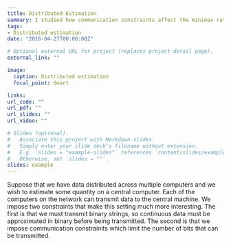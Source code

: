 ```yaml
---
title: Distributed Estimation
summary: I studied how communication constraints affect the minimax rates in distributed estimation
tags:
- Distributed estimation
date: "2016-04-27T00:00:00Z"

# Optional external URL for project (replaces project detail page).
external_link: ""

image:
  caption: Distributed estimation
  focal_point: Smart

links:
url_code: ""
url_pdf: ""
url_slides: ""
url_video: ""

# Slides (optional).
#   Associate this project with Markdown slides.
#   Simply enter your slide deck's filename without extension.
#   E.g. `slides = "example-slides"` references `content/slides/example-slides.md`.
#   Otherwise, set `slides = ""`.
slides: example
---
```


Suppose that we have data distributed across multiple computers and we wish to estimate some quantity on a central computer. Each of the computers on the network can transmit data to the central machine. We impose two constraints that make this setting much more interesting. The first is that we must transmit binary strings, so continuous data must be approximated in binary before being transmitted. The second is that we impose communication constrainits which limit the number of bits that can be transmitted. 


